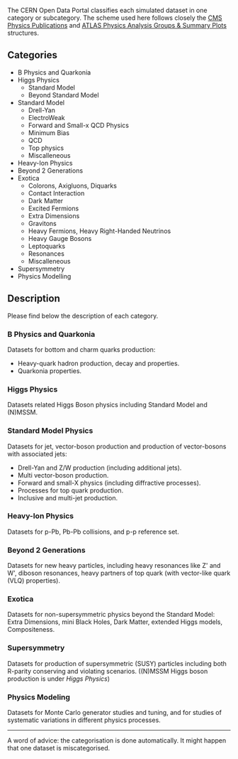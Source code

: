 The CERN Open Data Portal classifies each simulated dataset in one category or
subcategory. The scheme used here follows closely the
[CMS Physics Publications](https://cms-results.web.cern.ch/cms-results/public-results/publications/)
and
[ATLAS Physics Analysis Groups & Summary Plots ](https://twiki.cern.ch/twiki/bin/view/AtlasPublic/WebHome#Physics%20Analysis%20Groups%20%20Summary)
structures.

## Categories

- B Physics and Quarkonia
- Higgs Physics
    - Standard Model
    - Beyond Standard Model
- Standard Model
    - Drell-Yan
    - ElectroWeak
    - Forward and Small-x QCD Physics
    - Minimum Bias
    - QCD
    - Top physics
    - Miscalleneous
- Heavy-Ion Physics
- Beyond 2 Generations
- Exotica
    - Colorons, Axigluons, Diquarks
    - Contact Interaction
    - Dark Matter
    - Excited Fermions
    - Extra Dimensions
    - Gravitons
    - Heavy Fermions, Heavy Right-Handed Neutrinos
    - Heavy Gauge Bosons
    - Leptoquarks
    - Resonances
    - Miscalleneous
- Supersymmetry
- Physics Modelling


## Description

Please find below the description of each category.

### B Physics and Quarkonia

Datasets for bottom and charm quarks production:

- Heavy-quark hadron production, decay and properties.
- Quarkonia properties.

### Higgs Physics

Datasets related Higgs Boson physics including Standard Model and (N)MSSM.

### Standard Model Physics

Datasets for jet, vector-boson production and production of vector-bosons with associated jets:

- Drell-Yan and Z/W production (including additional jets).
- Multi vector-boson production.
- Forward and small-X physics (including diffractive processes).
- Processes for top quark production.
- Inclusive and multi-jet production.

### Heavy-Ion Physics

Datasets for p-Pb, Pb-Pb collisions, and p-p reference set.

### Beyond 2 Generations

Datasets for new heavy particles, including heavy resonances like Z' and W', diboson resonances, heavy partners of top quark (with vector-like quark (VLQ) properties).

### Exotica

Datasets for non-supersymmetric physics beyond the Standard Model: Extra Dimensions, mini Black Holes, Dark Matter, extended Higgs models, Compositeness.

### Supersymmetry

Datasets for production of supersymmetric (SUSY) particles including both R-parity conserving and violating scenarios. ((N)MSSM Higgs boson production is under _Higgs Physics_)

### Physics Modeling

Datasets for Monte Carlo generator studies and tuning, and for studies of systematic variations in different physics processes.

---

A word of advice: the categorisation is done automatically. It might happen that one dataset is miscategorised.